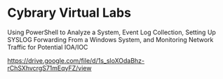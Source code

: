 # Cybrary Virtual Labs
Using PowerShell to Analyze a System, Event Log Collection, Setting Up SYSLOG Forwarding From a Windows System, and Monitoring Network Traffic for Potential IOA/IOC

https://drive.google.com/file/d/1s_sloXOdaBhz-rChSXhvcrgS71mEqyFZ/view
